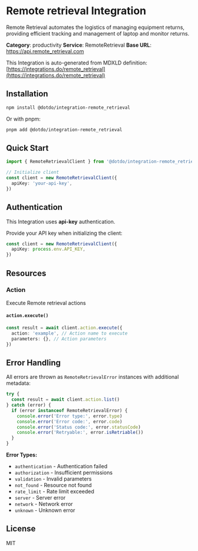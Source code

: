 # Remote retrieval Integration

Remote Retrieval automates the logistics of managing equipment returns, providing efficient tracking and management of laptop and monitor returns.

**Category**: productivity
**Service**: RemoteRetrieval
**Base URL**: https://api.remote_retrieval.com

This Integration is auto-generated from MDXLD definition: [https://integrations.do/remote_retrieval](https://integrations.do/remote_retrieval)

## Installation

```bash
npm install @dotdo/integration-remote_retrieval
```

Or with pnpm:

```bash
pnpm add @dotdo/integration-remote_retrieval
```

## Quick Start

```typescript
import { RemoteRetrievalClient } from '@dotdo/integration-remote_retrieval'

// Initialize client
const client = new RemoteRetrievalClient({
  apiKey: 'your-api-key',
})
```

## Authentication

This Integration uses **api-key** authentication.

Provide your API key when initializing the client:

```typescript
const client = new RemoteRetrievalClient({
  apiKey: process.env.API_KEY,
})
```

## Resources

### Action

Execute Remote retrieval actions

#### `action.execute()`

```typescript
const result = await client.action.execute({
  action: 'example', // Action name to execute
  parameters: {}, // Action parameters
})
```

## Error Handling

All errors are thrown as `RemoteRetrievalError` instances with additional metadata:

```typescript
try {
  const result = await client.action.list()
} catch (error) {
  if (error instanceof RemoteRetrievalError) {
    console.error('Error type:', error.type)
    console.error('Error code:', error.code)
    console.error('Status code:', error.statusCode)
    console.error('Retryable:', error.isRetriable())
  }
}
```

**Error Types:**

- `authentication` - Authentication failed
- `authorization` - Insufficient permissions
- `validation` - Invalid parameters
- `not_found` - Resource not found
- `rate_limit` - Rate limit exceeded
- `server` - Server error
- `network` - Network error
- `unknown` - Unknown error

## License

MIT
